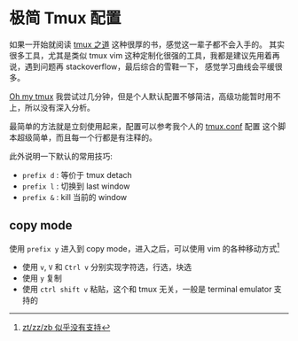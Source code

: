 # 极简 Tmux 配置

如果一开始就阅读 [tmux 之道](https://leanpub.com/the-tao-of-tmux/read) 这种很厚的书，感觉这一辈子都不会入手的。
其实很多工具，尤其是类似 tmux vim 这种定制化很强的工具，我都是建议先用着再说，遇到问题再 stackoverflow，最后综合的雪鞋一下，
感觉学习曲线会平缓很多。

[Oh my tmux](https://github.com/gpakosz/.tmux) 我尝试过几分钟，但是个人默认配置不够简洁，高级功能暂时用不上，所以没有深入分析。

最简单的方法就是立刻使用起来，配置可以参考我个人的 [tmux.conf](https://github.com/Martins3/My-Linux-Config/blob/master/scripts/tmux.conf) 配置
这个脚本超级简单，而且每一个行都是有注释的。

此外说明一下默认的常用技巧:
- `prefix d` : 等价于 tmux detach
- `prefix l` : 切换到 last window
- `prefix &` : kill 当前的 window

## copy mode
使用 `prefix y` 进入到 copy mode，进入之后，可以使用 vim 的各种移动方式[^1]
- 使用 `v`, `V` 和 `Ctrl v` 分别实现字符选，行选，块选
- 使用 `y` 复制
- 使用 `ctrl shift v` 粘贴，这个和 tmux 无关，一般是 terminal emulator 支持的

<script src="https://utteranc.es/client.js" repo="Martins3/My-Linux-Config" issue-term="url" theme="github-light" crossorigin="anonymous" async> </script>

[^1]: [zt/zz/zb 似乎没有支持](https://www.reddit.com/r/tmux/comments/5yoh1q/is_there_a_hack_to_have_vi_ztzzzb_in_copy_mode/)
